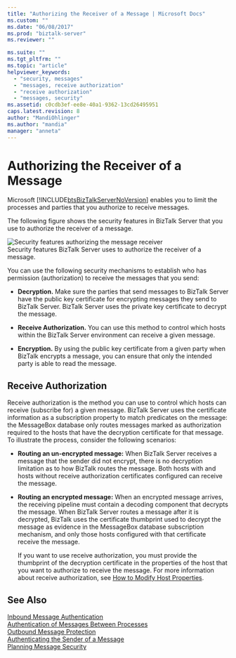 ```yaml
---
title: "Authorizing the Receiver of a Message | Microsoft Docs"
ms.custom: ""
ms.date: "06/08/2017"
ms.prod: "biztalk-server"
ms.reviewer: ""

ms.suite: ""
ms.tgt_pltfrm: ""
ms.topic: "article"
helpviewer_keywords: 
  - "security, messages"
  - "messages, receive authorization"
  - "receive authorization"
  - "messages, security"
ms.assetid: c0cdb3ef-ee8e-40a1-9362-13cd26495951
caps.latest.revision: 8
author: "MandiOhlinger"
ms.author: "mandia"
manager: "anneta"
---
```

# Authorizing the Receiver of a Message
Microsoft [!INCLUDE[btsBizTalkServerNoVersion](../includes/btsbiztalkservernoversion-md.md)] enables you to limit the processes and parties that you authorize to receive messages.  
  
 The following figure shows the security features in BizTalk Server that you use to authorize the receiver of a message.  
  
 ![Security features authorizing the message receiver](../core/media/ebiz-plan-secoverview-authz.gif "ebiz_plan_secoverview_authz")  
Security features BizTalk Server uses to authorize the receiver of a message.  
  
 You can use the following security mechanisms to establish who has permission (authorization) to receive the messages that you send:  
  
-   **Decryption.** Make sure the parties that send messages to BizTalk Server have the public key certificate for encrypting messages they send to BizTalk Server. BizTalk Server uses the private key certificate to decrypt the message.  
  
-   **Receive Authorization.** You can use this method to control which hosts within the BizTalk Server environment can receive a given message.  
  
-   **Encryption.** By using the public key certificate from a given party when BizTalk encrypts a message, you can ensure that only the intended party is able to read the message.  
  
## Receive Authorization  
 Receive authorization is the method you can use to control which hosts can receive (subscribe for) a given message. BizTalk Server uses the certificate information as a subscription property to match predicates on the message: the MessageBox database only routes messages marked as authorization required to the hosts that have the decryption certificate for that message. To illustrate the process, consider the following scenarios:  
  
- **Routing an un-encrypted message:** When BizTalk Server receives a message that the sender did not encrypt, there is no decryption limitation as to how BizTalk routes the message. Both hosts with and hosts without receive authorization certificates configured can receive the message.  
  
- **Routing an encrypted message:** When an encrypted message arrives, the receiving pipeline must contain a decoding component that decrypts the message. When BizTalk Server routes a message after it is decrypted, BizTalk uses the certificate thumbprint used to decrypt the message as evidence in the MessageBox database subscription mechanism, and only those hosts configured with that certificate receive the message.  
  
  If you want to use receive authorization, you must provide the thumbprint of the decryption certificate in the properties of the host that you want to authorize to receive the message. For more information about receive authorization, see [How to Modify Host Properties](../core/how-to-modify-host-properties.md).  
  
## See Also  
 [Inbound Message Authentication](../core/inbound-message-authentication.md)   
 [Authentication of Messages Between Processes](../core/authentication-of-messages-between-processes.md)   
 [Outbound Message Protection](../core/outbound-message-protection.md)   
 [Authenticating the Sender of a Message](../core/authenticating-the-sender-of-a-message.md)   
 [Planning Message Security](../core/planning-message-security.md)